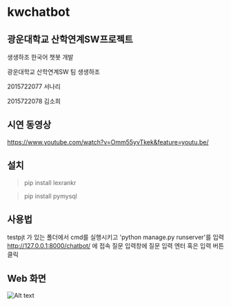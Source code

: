 # kwchatbot
## 광운대학교 산학연계SW프로젝트 

생생하조 한국어 챗봇 개발  


광운대학교 산학연계SW 팀 생생하조

2015722077 서나리

2015722078 김소희

## 시연 동영상
<https://www.youtube.com/watch?v=Omm55yvTkek&feature=youtu.be/>


## 설치
>pip install lexrankr

>pip install pymysql



## 사용법
testpjt 가 있는 폴더에서 cmd를 실행시키고 'python manage.py runserver'를 입력
<http://127.0.0.1:8000/chatbot/> 에 접속
질문 입력창에 질문 입력
엔터 혹은 입력 버튼 클릭


## Web 화면
![Alt text](C:\Users\SeoNari\Desktop\Capture_컴언\html.png)
